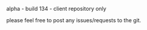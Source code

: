 alpha - build 134 - client repository only

please feel free to post any issues/requests to the git.